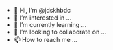 - 👋 Hi, I’m @jdskhbdc
- 👀 I’m interested in ...
- 🌱 I’m currently learning ...
- 💞️ I’m looking to collaborate on ...
- 📫 How to reach me ...

<!---
jdskhbdc/jdskhbdc is a ✨ special ✨ repository because its `README.md` (this file) appears on your GitHub profile.
You can click the Preview link to take a look at your changes.
--->
